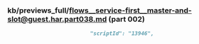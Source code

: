 ### kb/previews_full/flows__service-first__master-and-slot@guest.har.part038.md (part 002)

```md
                          "scriptId": "13946",
                       
```

```
